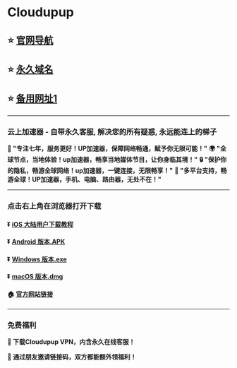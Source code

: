 # Cloudupup

## :star: [官网导航](https://cloudupup.net/)
## :star: [永久域名](https://up02.cloudupup17.com)
## :star: [备用网址1](https://cloudupup.cc)

---

### 云上加速器 - 自带永久客服, 解决您的所有疑惑, 永远能连上的梯子

**:man: "专注七年，服务更好！UP加速器，保障网络畅通，赋予你无限可能！"**
**:earth_africa: "全球节点，当地体验！up加速器，畅享当地媒体节目，让你身临其境！"**
**:lock: "保护你的隐私，畅游全球网络！up加速器，一键连接，无限畅享！"**
**:rocket: "多平台支持，畅游全球！UP加速器，手机、电脑、路由器，无处不在！"**

---
### 点击右上角在浏览器打开下载
#### :arrow_double_down: [iOS 大陆用户下载教程](https://help.cloudupup.net/ios/Shadowrocket.html)
#### :arrow_double_down: [Android 版本.APK](https://upup.dolink.live/az/cloudupup231111.apk)
#### :arrow_double_down: [Windows 版本.exe](https://upup.dolink.live/win/cloudupup_1.2.11.zip)
#### :arrow_double_down: [macOS 版本.dmg](https://upup.dolink.live/mac/cloudupup_1.2.11.dmg)
#### :house: [官方网站链接](https://cloudupup.net/)
---
### 免费福利
**:gift: 下载Cloudupup VPN，内含永久在线客服！**

**:gift: 通过朋友邀请链接码，双方都能额外领福利！**
